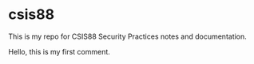 # csis88
This is my repo for CSIS88 Security Practices notes and documentation.

Hello, this is my first comment.
